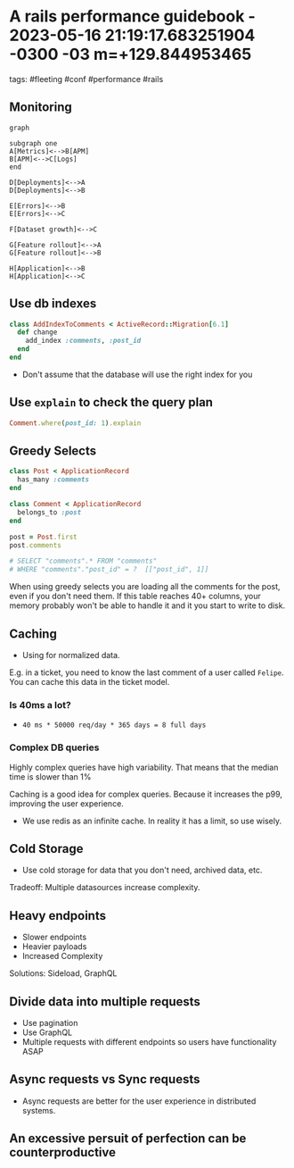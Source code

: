 # A rails performance guidebook - 2023-05-16 21:19:17.683251904 -0300 -03 m=+129.844953465

tags: #fleeting #conf #performance #rails
  


## Monitoring

```mermaid
graph

subgraph one
A[Metrics]<-->B[APM]
B[APM]<-->C[Logs]
end

D[Deployments]<-->A
D[Deployments]<-->B

E[Errors]<-->B
E[Errors]<-->C

F[Dataset growth]<-->C

G[Feature rollout]<-->A
G[Feature rollout]<-->B

H[Application]<-->B
H[Application]<-->C
```

## Use db indexes

```ruby
class AddIndexToComments < ActiveRecord::Migration[6.1]
  def change
    add_index :comments, :post_id
  end
end
```

*   Don't assume that the database will use the
    right index for you

## Use `explain` to check the query plan

```ruby
Comment.where(post_id: 1).explain
```

## Greedy Selects

```ruby
class Post < ApplicationRecord
  has_many :comments
end

class Comment < ApplicationRecord
  belongs_to :post
end

post = Post.first
post.comments

# SELECT "comments".* FROM "comments" 
# WHERE "comments"."post_id" = ?  [["post_id", 1]]
```

When using greedy selects you are loading all the
comments for the post, even if you don't need them.
If this table reaches 40+ columns, your memory probably
won't be able to handle it and it you start to write
to disk.

## Caching

*   Using for normalized data.

E.g. in a ticket, you need to know the last comment
of a user called `Felipe`. You can cache this data
in the ticket model.

### Is 40ms a lot?

*   `40 ms * 50000 req/day * 365 days = 8 full days`

### Complex DB queries

Highly complex queries have high variability.
That means that the median time is slower than 1%

Caching is a good idea for complex queries.
Because it increases the p99, improving the user
experience.

*   We use redis as an infinite cache. In reality
    it has a limit, so use wisely.

## Cold Storage

*   Use cold storage for data that you don't need, archived
    data, etc.

Tradeoff: Multiple datasources increase complexity.

## Heavy endpoints

*   Slower endpoints
*   Heavier payloads
*   Increased Complexity

Solutions: Sideload, GraphQL

## Divide data into multiple requests

*   Use pagination
*   Use GraphQL
*   Multiple requests with different endpoints
    so users have functionality ASAP

## Async requests vs Sync requests

*   Async requests are better for the user experience
    in distributed systems.

## An excessive persuit of perfection can be counterproductive

